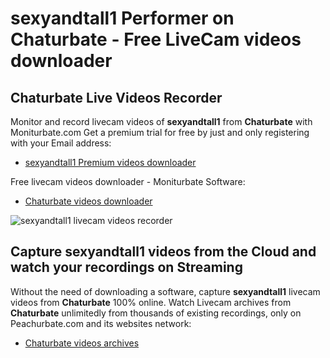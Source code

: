 # sexyandtall1 Performer on Chaturbate - Free LiveCam videos downloader

## Chaturbate Live Videos Recorder

Monitor and record livecam videos of **sexyandtall1** from **Chaturbate** with Moniturbate.com
Get a premium trial for free by just and only registering with your Email address:
* [sexyandtall1 Premium videos downloader](https://moniturbate.com/request-demo-licence-key.html)

Free livecam videos downloader - Moniturbate Software:
* [Chaturbate videos downloader](https://moniturbate.com/moniturbate-download-software.html)

![sexyandtall1 livecam videos recorder](https://peachurnet.com/templates/moniturbate-software.png)


## Capture sexyandtall1 videos from the Cloud and watch your recordings on Streaming

Without the need of downloading a software, capture **sexyandtall1** livecam videos from **Chaturbate** 100% online.
Watch Livecam archives from **Chaturbate** unlimitedly from thousands of existing recordings, only on Peachurbate.com and its websites network:
* [Chaturbate videos archives](https://peachurnet.com/)